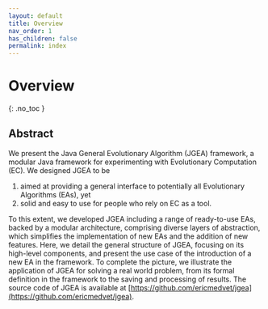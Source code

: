 ```yaml
---
layout: default
title: Overview
nav_order: 1
has_children: false
permalink: index
---
```


# Overview
{: .no_toc }

## Abstract
We present the Java General Evolutionary Algorithm (JGEA) framework, a modular Java framework for experimenting with Evolutionary Computation (EC).
We designed JGEA to be 
1. aimed at providing a general interface to potentially all Evolutionary Algorithms (EAs), yet
2. solid and easy to use for people who rely on EC as a tool. 

To this extent, we developed JGEA including a range of ready-to-use EAs, backed by a modular architecture, comprising diverse layers of abstraction, which simplifies the implementation of new EAs and the addition of new features.
Here, we detail the general structure of JGEA, focusing on its high-level components, and present the use case of the introduction of a new EA in the framework.
To complete the picture, we illustrate the application of JGEA for solving a real world problem, from its formal definition in the framework to the saving and processing of results.
The source code of JGEA is available at [https://github.com/ericmedvet/jgea](https://github.com/ericmedvet/jgea).


